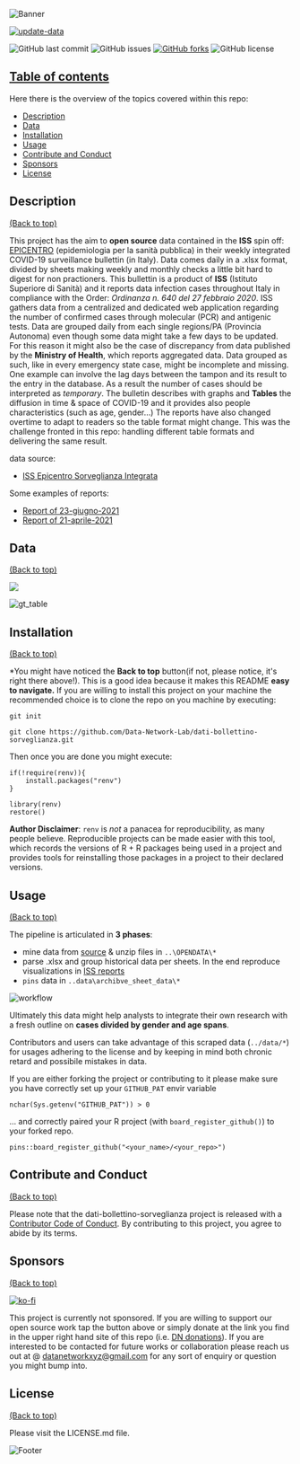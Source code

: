 <!-- README.md is generated from README.Rmd. Please edit that file -->

<!-- Add banner here -->

![Banner](img/banner.png)

<!-- badges: start -->

<!-- GH action badge -->

[![update-data](https://github.com/Data-Network-Lab/dati-bollettino-sorveglianza/actions/workflows/update-data.yaml/badge.svg)](https://github.com/Data-Network-Lab/dati-bollettino-sorveglianza/actions/workflows/update-data.yaml)

![GitHub last commit](https://img.shields.io/github/last-commit/Data-Network-Lab/dati-bollettino-sorveglianza?style=plastic) ![GitHub issues](https://img.shields.io/github/issues/Data-Network-Lab/dati-bollettino-sorveglianza?style=plastic) [![GitHub forks](https://img.shields.io/github/forks/Data-Network-Lab/dati-bollettino-sorveglianza)](https://github.com/Data-Network-Lab/indicatore_zona_gialla/network) ![GitHub license](https://img.shields.io/github/license/Data-Network-Lab/dati-bollettino-sorveglianza?style=plastic)

<!-- badges: end -->

## [Table of contents](#table-of-contents)

Here there is the overview of the topics covered within this repo:

-   [Description](#description)
-   [Data](#data)
-   [Installation](#installation)
-   [Usage](#usage)
-   [Contribute and Conduct](#contribute-and-conduct)
-   [Sponsors](#sponsors)
-   [License](#license)

## Description

[(Back to top)](#table-of-contents)

<!-- Describe your project in brief -->

This project has the aim to **open source** data contained in the **ISS** spin off: [EPICENTRO](https://www.epicentro.iss.it/) (epidemiologia per la sanità pubblica) in their weekly integrated COVID-19 surveillance bullettin (in Italy). Data comes daily in a .xlsx format, divided by sheets making weekly and monthly checks a little bit hard to digest for non practioners. This bullettin is a product of **ISS** (Istituto Superiore di Sanità) and it reports data infection cases throughout Italy in compliance with the Order: *Ordinanza n. 640 del 27 febbraio 2020*. ISS gathers data from a centralized and dedicated web application regarding the number of confirmed cases through molecular (PCR) and antigenic tests. Data are grouped daily from each single regions/PA (Provincia Autonoma) even though some data might take a few days to be updated. For this reason it might also be the case of discrepancy from data published by the **Ministry of Health**, which reports aggregated data. Data grouped as such, like in every emergency state case, might be incomplete and missing. One example can involve the lag days between the tampon and its result to the entry in the database. As a result the number of cases should be interpreted as *temporary*. The bulletin describes with graphs and **Tables** the diffusion in time & space of COVID-19 and it provides also people characteristics (such as age, gender…) The reports have also changed overtime to adapt to readers so the table format might change. This was the challenge fronted in this repo: handling different table formats and delivering the same result.

data source:

-   [ISS Epicentro Sorveglianza Integrata](https://www.epicentro.iss.it/coronavirus/sars-cov-2-sorveglianza-dati)

Some examples of reports:

-   [Report of 23-giugno-2021](https://www.epicentro.iss.it/coronavirus/bollettino/Bollettino-sorveglianza-integrata-COVID-19_23-giugno-2021.pdf)
-   [Report of 21-aprile-2021](https://www.epicentro.iss.it/coronavirus/bollettino/Bollettino-sorveglianza-integrata-COVID-19_21-aprile-2021.pdf)

## Data

[(Back to top)](#table-of-contents)

![](img/TableData-1.png)

![gt_table](img/glimpse_table.png)

## Installation

[(Back to top)](#table-of-contents)

\*You might have noticed the **Back to top** button(if not, please notice, it's right there above!). This is a good idea because it makes this README **easy to navigate.** If you are willing to install this project on your machine the recommended choice is to clone the repo on you machine by executing:

`git init`

`git clone https://github.com/Data-Network-Lab/dati-bollettino-sorveglianza.git`

Then once you are done you might execute:

    if(!require(renv)){
        install.packages("renv")
    }

    library(renv)
    restore()

**Author Disclaimer**: `renv` is *not* a panacea for reproducibility, as many people believe. Reproducible projects can be made easier with this tool, which records the versions of R + R packages being used in a project and provides tools for reinstalling those packages in a project to their declared versions.

## Usage

[(Back to top)](#table-of-contents)

The pipeline is articulated in **3 phases**:

-   mine data from [source](https://www.epicentro.iss.it/coronavirus/open-data/OPENDATA-2021.zip) & unzip files in `..\OPENDATA\*`
-   parse .xlsx and group historical data per sheets. In the end reproduce visualizations in [ISS reports](https://www.epicentro.iss.it/coronavirus/bollettino/Bollettino-sorveglianza-integrata-COVID-19_23-giugno-2021.pdf)
-   `pins` data in `..data\archibve_sheet_data\*`

![workflow](img/data_mining_design.png)

Ultimately this data might help analysts to integrate their own research with a fresh outline on **cases divided by gender and age spans**.

Contributors and users can take advantage of this scraped data (`../data/*`) for usages adhering to the license and by keeping in mind both chronic retard and possibile mistakes in data.

If you are either forking the project or contributing to it please make sure you have correctly set up your `GITHUB_PAT` envir variable

    nchar(Sys.getenv("GITHUB_PAT")) > 0

… and correctly paired your R project (with `board_register_github()`) to your forked repo.

    pins::board_register_github("<your_name>/<your_repo>")

## Contribute and Conduct

[(Back to top)](#table-of-contents)

Please note that the dati-bollettino-sorveglianza project is released with a [Contributor Code of Conduct](https://contributor-covenant.org/version/2/0/CODE_OF_CONDUCT.html). By contributing to this project, you agree to abide by its terms.

## Sponsors

[(Back to top)](#table-of-contents)

[![ko-fi](https://ko-fi.com/img/githubbutton_sm.svg)](https://ko-fi.com/N4N83TE3Z)

This project is currently not sponsored. If you are willing to support our open source work tap the button above or simply donate at the link you find in the upper right hand site of this repo (i.e. [DN donations](https://datanetwork.xyz/donazioni/)). If you are interested to be contacted for future works or collaboration please reach us out at \@ [datanetworkxyz\@gmail.com](mailto:datanetworkxyz@gmail.com) for any sort of enquiry or question you might bump into.

## License

[(Back to top)](#table-of-contents)

Please visit the LICENSE.md file.

<!-- Add the footer here -->

![Footer](img/footer.png)
